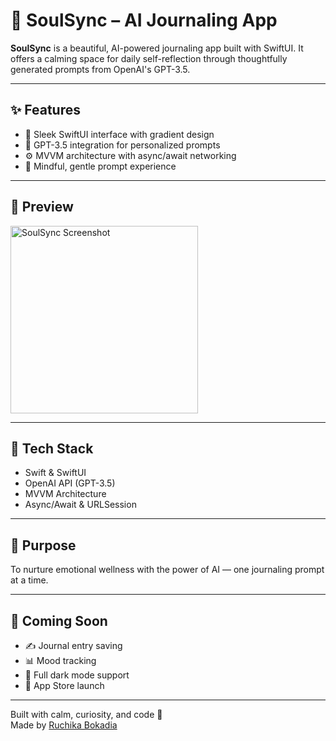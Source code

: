 # 🧠 SoulSync – AI Journaling App

**SoulSync** is a beautiful, AI-powered journaling app built with SwiftUI. It offers a calming space for daily self-reflection through thoughtfully generated prompts from OpenAI's GPT-3.5.

---

## ✨ Features
- 📱 Sleek SwiftUI interface with gradient design
- 💬 GPT-3.5 integration for personalized prompts
- ⚙️ MVVM architecture with async/await networking
- 🧘 Mindful, gentle prompt experience

---

## 📸 Preview

<img src="screenshot.png" alt="SoulSync Screenshot" width="300" />

---

## 🔧 Tech Stack
- Swift & SwiftUI
- OpenAI API (GPT-3.5)
- MVVM Architecture
- Async/Await & URLSession

---

## 📌 Purpose
To nurture emotional wellness with the power of AI — one journaling prompt at a time.

---

## 🚀 Coming Soon
- ✍️ Journal entry saving
- 📊 Mood tracking
- 🌙 Full dark mode support
- 🛒 App Store launch

---

Built with calm, curiosity, and code 💖  
Made by [Ruchika Bokadia](https://www.linkedin.com/in/ruchikabokadia/)
